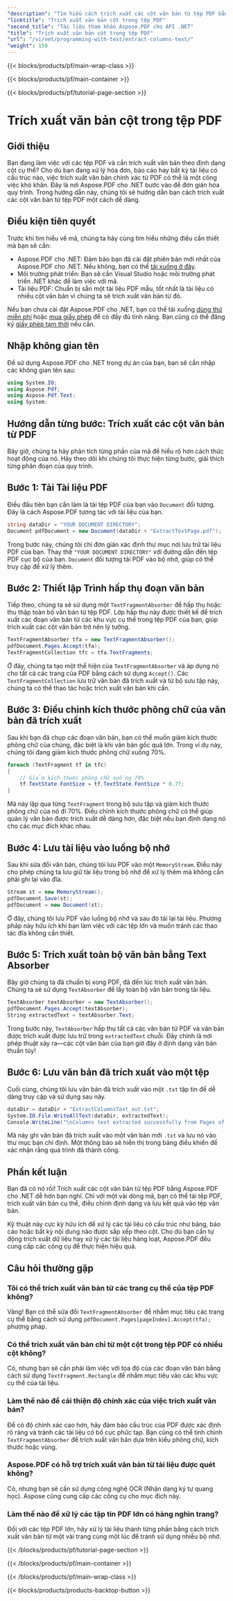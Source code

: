 ```yaml
---
"description": "Tìm hiểu cách trích xuất các cột văn bản từ tệp PDF bằng Aspose.PDF cho .NET. Hướng dẫn này phân tích từng bước với các ví dụ về mã và giải thích."
"linktitle": "Trích xuất văn bản cột trong tệp PDF"
"second_title": "Tài liệu tham khảo Aspose.PDF cho API .NET"
"title": "Trích xuất văn bản cột trong tệp PDF"
"url": "/vi/net/programming-with-text/extract-columns-text/"
"weight": 150
---
```


{{< blocks/products/pf/main-wrap-class >}}

{{< blocks/products/pf/main-container >}}

{{< blocks/products/pf/tutorial-page-section >}}

# Trích xuất văn bản cột trong tệp PDF

## Giới thiệu

Bạn đang làm việc với các tệp PDF và cần trích xuất văn bản theo định dạng cột cụ thể? Cho dù bạn đang xử lý hóa đơn, báo cáo hay bất kỳ tài liệu có cấu trúc nào, việc trích xuất văn bản chính xác từ PDF có thể là một công việc khó khăn. Đây là nơi Aspose.PDF cho .NET bước vào để đơn giản hóa quy trình. Trong hướng dẫn này, chúng tôi sẽ hướng dẫn bạn cách trích xuất các cột văn bản từ tệp PDF một cách dễ dàng. 

## Điều kiện tiên quyết

Trước khi tìm hiểu về mã, chúng ta hãy cùng tìm hiểu những điều cần thiết mà bạn sẽ cần:

- Aspose.PDF cho .NET: Đảm bảo bạn đã cài đặt phiên bản mới nhất của Aspose.PDF cho .NET. Nếu không, bạn có thể [tải xuống ở đây](https://releases.aspose.com/pdf/net/).
- Môi trường phát triển: Bạn sẽ cần Visual Studio hoặc môi trường phát triển .NET khác để làm việc với mã.
- Tài liệu PDF: Chuẩn bị sẵn một tài liệu PDF mẫu, tốt nhất là tài liệu có nhiều cột văn bản vì chúng ta sẽ trích xuất văn bản từ đó.

Nếu bạn chưa cài đặt Aspose.PDF cho .NET, bạn có thể tải xuống [dùng thử miễn phí](https://releases.aspose.com/) hoặc [mua giấy phép](https://purchase.aspose.com/buy) để có đầy đủ tính năng. Bạn cũng có thể đăng ký [giấy phép tạm thời](https://purchase.aspose.com/temporary-license) nếu cần.

## Nhập không gian tên

Để sử dụng Aspose.PDF cho .NET trong dự án của bạn, bạn sẽ cần nhập các không gian tên sau:

```csharp
using System.IO;
using Aspose.Pdf;
using Aspose.Pdf.Text;
using System;
```

## Hướng dẫn từng bước: Trích xuất các cột văn bản từ PDF

Bây giờ, chúng ta hãy phân tích từng phần của mã để hiểu rõ hơn cách thức hoạt động của nó. Hãy theo dõi khi chúng tôi thực hiện từng bước, giải thích từng phân đoạn của quy trình.

## Bước 1: Tải Tài liệu PDF

Điều đầu tiên bạn cần làm là tải tệp PDF của bạn vào `Document` đối tượng. Đây là cách Aspose.PDF tương tác với tài liệu của bạn.

```csharp
string dataDir = "YOUR DOCUMENT DIRECTORY";
Document pdfDocument = new Document(dataDir + "ExtractTextPage.pdf");
```

Trong bước này, chúng tôi chỉ đơn giản xác định thư mục nơi lưu trữ tài liệu PDF của bạn. Thay thế `"YOUR DOCUMENT DIRECTORY"` với đường dẫn đến tệp PDF cục bộ của bạn. `Document` đối tượng tải PDF vào bộ nhớ, giúp có thể truy cập để xử lý thêm.

## Bước 2: Thiết lập Trình hấp thụ đoạn văn bản

Tiếp theo, chúng ta sẽ sử dụng một `TextFragmentAbsorber` để hấp thụ hoặc thu thập toàn bộ văn bản từ tệp PDF. Lớp hấp thụ này được thiết kế để trích xuất các đoạn văn bản từ các khu vực cụ thể trong tệp PDF của bạn, giúp trích xuất các cột văn bản trở nên lý tưởng.

```csharp
TextFragmentAbsorber tfa = new TextFragmentAbsorber();
pdfDocument.Pages.Accept(tfa);
TextFragmentCollection tfc = tfa.TextFragments;
```

Ở đây, chúng ta tạo một thể hiện của `TextFragmentAbsorber` và áp dụng nó cho tất cả các trang của PDF bằng cách sử dụng `Accept()`. Các `TextFragmentCollection` lưu trữ văn bản đã trích xuất và từ bộ sưu tập này, chúng ta có thể thao tác hoặc trích xuất văn bản khi cần.

## Bước 3: Điều chỉnh kích thước phông chữ của văn bản đã trích xuất

Sau khi bạn đã chụp các đoạn văn bản, bạn có thể muốn giảm kích thước phông chữ của chúng, đặc biệt là khi văn bản gốc quá lớn. Trong ví dụ này, chúng tôi đang giảm kích thước phông chữ xuống 70%.

```csharp
foreach (TextFragment tf in tfc)
{
    // Giảm kích thước phông chữ xuống 70%
    tf.TextState.FontSize = tf.TextState.FontSize * 0.7f;
}
```

Mã này lặp qua từng `TextFragment` trong bộ sưu tập và giảm kích thước phông chữ của nó đi 70%. Điều chỉnh kích thước phông chữ có thể giúp quản lý văn bản được trích xuất dễ dàng hơn, đặc biệt nếu bạn định dạng nó cho các mục đích khác nhau.

## Bước 4: Lưu tài liệu vào luồng bộ nhớ

Sau khi sửa đổi văn bản, chúng tôi lưu PDF vào một `MemoryStream`. Điều này cho phép chúng ta lưu giữ tài liệu trong bộ nhớ để xử lý thêm mà không cần phải ghi lại vào đĩa.

```csharp
Stream st = new MemoryStream();
pdfDocument.Save(st);
pdfDocument = new Document(st);
```

Ở đây, chúng tôi lưu PDF vào luồng bộ nhớ và sau đó tải lại tài liệu. Phương pháp này hữu ích khi bạn làm việc với các tệp lớn và muốn tránh các thao tác đĩa không cần thiết.

## Bước 5: Trích xuất toàn bộ văn bản bằng Text Absorber

Bây giờ chúng ta đã chuẩn bị xong PDF, đã đến lúc trích xuất văn bản. Chúng ta sẽ sử dụng `TextAbsorber` để lấy toàn bộ văn bản trong tài liệu.

```csharp
TextAbsorber textAbsorber = new TextAbsorber();
pdfDocument.Pages.Accept(textAbsorber);
String extractedText = textAbsorber.Text;
```

Trong bước này, `TextAbsorber` hấp thụ tất cả các văn bản từ PDF và văn bản được trích xuất được lưu trữ trong `extractedText` chuỗi. Đây chính là nơi phép thuật xảy ra—các cột văn bản của bạn giờ đây ở định dạng văn bản thuần túy!

## Bước 6: Lưu văn bản đã trích xuất vào một tệp

Cuối cùng, chúng tôi lưu văn bản đã trích xuất vào một `.txt` tập tin để dễ dàng truy cập và sử dụng sau này.

```csharp
dataDir = dataDir + "ExtractColumnsText_out.txt";
System.IO.File.WriteAllText(dataDir, extractedText);
Console.WriteLine("\nColumns text extracted successfully from Pages of PDF Document.\nFile saved at " + dataDir);
```

Mã này ghi văn bản đã trích xuất vào một văn bản mới `.txt` và lưu nó vào thư mục bạn chỉ định. Một thông báo sẽ hiển thị trong bảng điều khiển để xác nhận rằng quá trình đã thành công.

## Phần kết luận

Bạn đã có nó rồi! Trích xuất các cột văn bản từ tệp PDF bằng Aspose.PDF cho .NET dễ hơn bạn nghĩ. Chỉ với một vài dòng mã, bạn có thể tải tệp PDF, trích xuất văn bản cụ thể, điều chỉnh định dạng và lưu kết quả vào tệp văn bản.

Kỹ thuật này cực kỳ hữu ích để xử lý các tài liệu có cấu trúc như bảng, báo cáo hoặc bất kỳ nội dung nào được sắp xếp theo cột. Cho dù bạn cần tự động trích xuất dữ liệu hay xử lý các tài liệu hàng loạt, Aspose.PDF đều cung cấp các công cụ để thực hiện hiệu quả.

## Câu hỏi thường gặp

### Tôi có thể trích xuất văn bản từ các trang cụ thể của tệp PDF không?  
Vâng! Bạn có thể sửa đổi `TextFragmentAbsorber` để nhắm mục tiêu các trang cụ thể bằng cách sử dụng `pdfDocument.Pages[pageIndex].Accept(tfa);` phương pháp.

### Có thể trích xuất văn bản chỉ từ một cột trong tệp PDF có nhiều cột không?  
Có, nhưng bạn sẽ cần phải làm việc với tọa độ của các đoạn văn bản bằng cách sử dụng `TextFragment.Rectangle` để nhắm mục tiêu vào các khu vực cụ thể của tài liệu.

### Làm thế nào để cải thiện độ chính xác của việc trích xuất văn bản?  
Để có độ chính xác cao hơn, hãy đảm bảo cấu trúc của PDF được xác định rõ ràng và tránh các tài liệu có bố cục phức tạp. Bạn cũng có thể tinh chỉnh `TextFragmentAbsorber` để trích xuất văn bản dựa trên kiểu phông chữ, kích thước hoặc vùng.

### Aspose.PDF có hỗ trợ trích xuất văn bản từ tài liệu được quét không?  
Có, nhưng bạn sẽ cần sử dụng công nghệ OCR (Nhận dạng ký tự quang học). Aspose cũng cung cấp các công cụ cho mục đích này.

### Làm thế nào để xử lý các tập tin PDF lớn có hàng nghìn trang?  
Đối với các tệp PDF lớn, hãy xử lý tài liệu thành từng phần bằng cách trích xuất văn bản từ một vài trang cùng một lúc để tránh sử dụng nhiều bộ nhớ.

{{< /blocks/products/pf/tutorial-page-section >}}

{{< /blocks/products/pf/main-container >}}

{{< /blocks/products/pf/main-wrap-class >}}

{{< blocks/products/products-backtop-button >}}